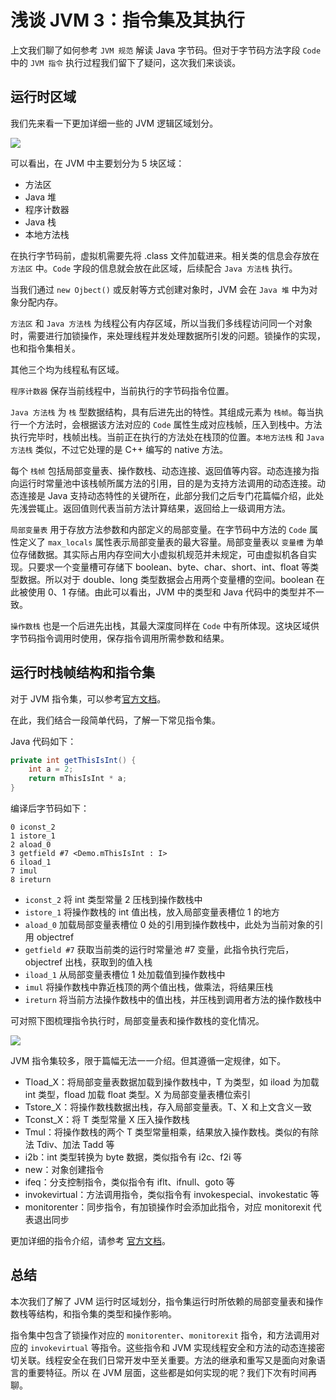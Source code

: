 # 浅谈 JVM 3：指令集及其执行

上文我们聊了如何参考 `JVM 规范` 解读 Java 字节码。但对于字节码方法字段 `Code` 中的 `JVM 指令` 执行过程我们留下了疑问，这次我们来谈谈。

## 运行时区域

我们先来看一下更加详细一些的 JVM 逻辑区域划分。

![](https://blog-pic-1251295613.cos.ap-guangzhou.myqcloud.com/1642857610.92SmartPic.png)

可以看出，在 JVM 中主要划分为 5 块区域：
- 方法区
- Java 堆
- 程序计数器
- Java 栈
- 本地方法栈

在执行字节码前，虚拟机需要先将 .class 文件加载进来。相关类的信息会存放在 `方法区` 中。`Code` 字段的信息就会放在此区域，后续配合 `Java 方法栈` 执行。

当我们通过 `new Ojbect()` 或反射等方式创建对象时，JVM 会在 `Java 堆` 中为对象分配内存。

`方法区` 和 `Java 方法栈` 为线程公有内存区域，所以当我们多线程访问同一个对象时，需要进行加锁操作，来处理线程并发处理数据所引发的问题。锁操作的实现，也和指令集相关。

其他三个均为线程私有区域。

`程序计数器` 保存当前线程中，当前执行的字节码指令位置。

`Java 方法栈` 为 `栈` 型数据结构，具有后进先出的特性。其组成元素为 `栈帧`。每当执行一个方法时，会根据该方法对应的 `Code` 属性生成对应栈帧，压入到栈中。方法执行完毕时，栈帧出栈。当前正在执行的方法处在栈顶的位置。`本地方法栈` 和 `Java 方法栈` 类似，不过它处理的是 C++ 编写的 native 方法。

每个 `栈帧` 包括局部变量表、操作数栈、动态连接、返回值等内容。动态连接为指向运行时常量池中该栈帧所属方法的引用，目的是为支持方法调用的动态连接。动态连接是 Java 支持动态特性的关键所在，此部分我们之后专门花篇幅介绍，此处先浅尝辄止。返回值则代表当前方法计算结果，返回给上一级调用方法。

`局部变量表` 用于存放方法参数和内部定义的局部变量。在字节码中方法的 `Code` 属性定义了 `max_locals` 属性表示局部变量表的最大容量。局部变量表以 `变量槽` 为单位存储数据。其实际占用内存空间大小虚拟机规范并未规定，可由虚拟机各自实现。只要求一个变量槽可存储下 boolean、byte、char、short、int、float 等类型数据。所以对于 double、long 类型数据会占用两个变量槽的空间。boolean 在此被使用 0、1 存储。由此可以看出，JVM 中的类型和 Java 代码中的类型并不一致。

`操作数栈` 也是一个后进先出栈，其最大深度同样在 `Code` 中有所体现。这块区域供字节码指令调用时使用，保存指令调用所需参数和结果。

## 运行时栈帧结构和指令集

对于 JVM 指令集，可以参考[官方文档](https://docs.oracle.com/javase/specs/jvms/se16/html/jvms-6.html)。

在此，我们结合一段简单代码，了解一下常见指令集。

Java 代码如下：

```java
private int getThisIsInt() {
    int a = 2;
    return mThisIsInt * a;
}
```

编译后字节码如下：

```
0 iconst_2
1 istore_1
2 aload_0
3 getfield #7 <Demo.mThisIsInt : I>
6 iload_1
7 imul
8 ireturn
```

- `iconst_2` 将 int 类型常量 2 压栈到操作数栈中
- `istore_1` 将操作数栈的 int 值出栈，放入局部变量表槽位 1 的地方
- `aload_0` 加载局部变量表槽位 0 处的引用到操作数栈中，此处为当前对象的引用 objectref
- `getfield #7` 获取当前类的运行时常量池 #7 变量，此指令执行完后，objectref 出栈，获取到的值入栈
- `iload_1` 从局部变量表槽位 1 处加载值到操作数栈中
- `imul` 将操作数栈中靠近栈顶的两个值出栈，做乘法，将结果压栈
- `ireturn` 将当前方法操作数栈中的值出栈，并压栈到调用者方法的操作数栈中

可对照下图梳理指令执行时，局部变量表和操作数栈的变化情况。

![](https://blog-pic-1251295613.cos.ap-guangzhou.myqcloud.com/1642862521.54SmartPic.png)

JVM 指令集较多，限于篇幅无法一一介绍。但其遵循一定规律，如下。

- Tload_X：将局部变量表数据加载到操作数栈中，T 为类型，如 iload 为加载 int 类型，fload 加载 float 类型。X 为局部变量表槽位索引
- Tstore_X：将操作数栈数据出栈，存入局部变量表。T、X 和上文含义一致
- Tconst_X：将 T 类型常量 X 压入操作数栈
- Tmul：将操作数栈的两个 T 类型常量相乘，结果放入操作数栈。类似的有除法 Tdiv、加法 Tadd 等
- i2b：int 类型转换为 byte 数据，类似指令有 i2c、f2i 等
- new：对象创建指令
- ifeq：分支控制指令，类似指令有 iflt、ifnull、goto 等
- invokevirtual：方法调用指令，类似指令有 invokespecial、invokestatic 等
- monitorenter：同步指令，有加锁操作时会添加此指令，对应 monitorexit 代表退出同步

更加详细的指令介绍，请参考 [官方文档](https://docs.oracle.com/javase/specs/jvms/se16/html/jvms-6.html)。

## 总结

本次我们了解了 JVM 运行时区域划分，指令集运行时所依赖的局部变量表和操作数栈等结构，和指令集的类型和操作影响。

指令集中包含了锁操作对应的 `monitorenter`、`monitorexit` 指令，和方法调用对应的 `invokevirtual` 等指令。这些指令和 JVM 实现线程安全和方法的动态连接密切关联。线程安全在我们日常开发中至关重要。方法的继承和重写又是面向对象语言的重要特征。所以 在 JVM 层面，这些都是如何实现的呢？我们下次有时间再聊。